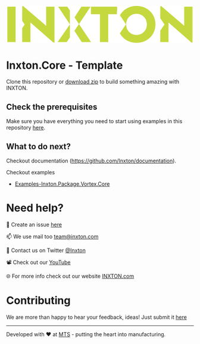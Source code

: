 ![Inxton logo](https://github.com/Inxton/Inxton.Vortex.Framework/raw/master/assets/logo.png)

# Inxton.Core - Template

Clone this repository or [download zip](https://github.com/Inxton/template.core/archive/master.zip) to build something amazing with INXTON.

## Check the prerequisites

Make sure you have everything you need to start using examples in this repository [here](https://github.com/Inxton/documentation/blob/master/PREREQUISITES.MD).


## What to do next?

Checkout documentation  (https://github.com/Inxton/documentation).

Checkout examples  
* [Examples-Inxton.Package.Vortex.Core](https://github.com/Inxton/Examples-Inxton.Package.Vortex.Core) 

# Need help?

🧪 Create an issue [here](https://github.com/Inxton/Feedback/issues/new/choose)

📫 We use mail too team@inxton.com 

🐤 Contact us on Twitter [@Inxton](https://twitter.com/inxtonteam)

📽 Check out our [YouTube](https://www.youtube.com/channel/UCB3EcnWyLSsV5gqSt8PRDXA/featured)

🌐 For more info check out our website [INXTON.com](https://www.inxton.com/)


# Contributing

We are more than happy to hear your feedback, ideas!
Just submit it [here](https://github.com/Inxton/Feedback/issues/new/choose)  

---
Developed with ❤ at [MTS](https://www.mts.sk/en) - putting the heart into manufacturing.
 
